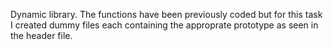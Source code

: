 Dynamic library. The functions have been previously coded but for this task I created dummy files each containing the approprate prototype as seen in the header file.